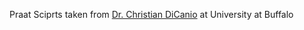 Praat Sciprts taken from [Dr. Christian DiCanio](https://www.acsu.buffalo.edu/~cdicanio/scripts.html) at University at Buffalo

